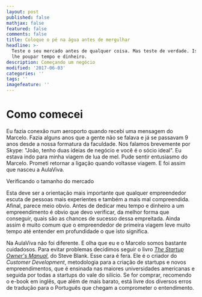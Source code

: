 ```yaml
---
layout: post
published: false
mathjax: false
featured: false
comments: false
title: Coloque o pé na água antes de mergulhar
headline: >-
  Teste o seu mercado antes de qualquer coisa. Mas teste de verdade. Isto irá
  lhe poupar tempo e dinheiro. 
description: Começando um negócio
modified: '2017-06-03'
categories: ''
tags: ''
imagefeature: ''
---
```


# Como comecei

Eu fazia conexão num aeroporto quando recebi uma mensagem do Marcelo. Fazia alguns anos que a gente não se falava e já se passavam 9 anos desde a nossa formatura da faculdade. Nos falamos brevemente por Skype: "João, tenho duas ideias de negócio e você é o sócio ideal". Eu estava indo para minha viagem de lua de mel. Pude sentir entusiasmo do Marcelo. Prometi retornar a ligação quando voltasse viagem. E foi assim que nasceu a AulaViva.

Verificando o tamanho do mercado

Esta deve ser a orientação mais importante que qualquer empreendedor escuta de pessoas mais experientes e também a mais mal compreendida. Afinal, parece meio obvio. Antes de dedicar meu tempo e dinheiro a um empreendimento é obvio que devo verificar, da melhor forma que conseguir, quais são as chances de sucesso dessa empreitada. Ainda assim é muito comum que o empreendedor de primeira viagem leve muito tempo até entender em profundidade o que isto significa.

Na AulaViva não foi diferente. E olha que eu e o Marcelo somos bastante cuidadosos. Para evitar problemas decidimos seguir o livro [*The Startup Owner's Manual*](https://www.amazon.com/Startup-Owners-Manual-Step-Step-ebook/dp/B009UMTMKS/ref=tmm_kin_swatch_0?_encoding=UTF8&qid=1496616813&sr=8-1), do Steve Blank. Esse cara é fera. Ele é o criador do *Customer Development*, metodologia para a criação de startups e novos empreendimentos, que é ensinada nas maiores universidades americanas e seguida por todas a startups do vale do silício.   Se for comprar, recomendo o e-book em inglês, que além de mais barato, está livre dos diversos erros de tradução para o Português que chegam a comprometer o entendimento.


